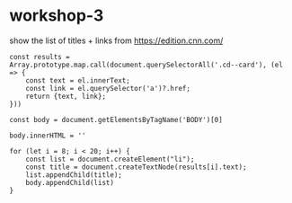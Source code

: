 # workshop-3
show the list of titles + links from https://edition.cnn.com/

```
const results = Array.prototype.map.call(document.querySelectorAll('.cd--card'), (el => {
    const text = el.innerText;
    const link = el.querySelector('a')?.href;
    return {text, link};
}))

const body = document.getElementsByTagName('BODY')[0]

body.innerHTML = ''

for (let i = 8; i < 20; i++) {
    const list = document.createElement("li");
    const title = document.createTextNode(results[i].text);
    list.appendChild(title);
    body.appendChild(list)
}
```
